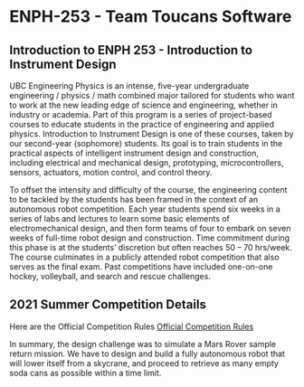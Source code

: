 # ENPH-253 - Team Toucans Software

## Introduction to ENPH 253 - Introduction to Instrument Design

UBC Engineering Physics is an intense, five-year undergraduate engineering / physics / math combined major tailored for students who want to work at the new leading edge of science and engineering, whether in industry or academia. Part of this program is a series of project-based courses to educate students in the practice of engineering and applied physics. Introduction to Instrument Design is one of these courses, taken by our second-year (sophomore) students. Its goal is to train students in the practical aspects of intelligent instrument design and construction, including electrical and mechanical design, prototyping, microcontrollers, sensors, actuators, motion control, and control theory.

To offset the intensity and difficulty of the course, the engineering content to be tackled by the students has been framed in the context of an autonomous robot competition. Each year students spend six weeks in a series of labs and lectures to learn some basic elements of electromechanical design, and then form teams of four to embark on seven weeks of full-time robot design and construction. Time commitment during this phase is at the students’ discretion but often reaches 50 – 70 hrs/week. The course culminates in a publicly attended robot competition that also serves as the final exam. Past competitions have included one-on-one hockey, volleyball, and search and rescue challenges.

## 2021 Summer Competition Details

Here are the Official Competition Rules [Official Competition Rules](https://docs.google.com/document/d/e/2PACX-1vSLlSZZVygysL-lW5NMPqw43kuUsevNV7X7EGTOROZqbiwdKwnDBDWqIHAD17FZLw/pub)

In summary, the design challenge was to simulate a Mars Rover sample return mission. We have to design and build a fully autonomous robot that will lower itself from a skycrane, and proceed to retrieve as many empty soda cans as possible within a time limit. 





